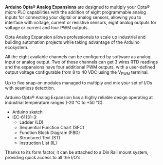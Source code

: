 <FeatureDescription>

**Arduino Opta® Analog Expansions** are designed to multiply your Opta® micro PLC capabilities with the addition of eight programmable analog inputs for connecting your digital or analog sensors, allowing you to interface with voltage, current or resistive sensors, eight analog outputs for voltage or current and four PWM outputs.

Opta Analog Expansion allows professionals to scale up industrial and building automation projects while taking advantage of the Arduino ecosystem.

</FeatureDescription>

<FeatureList>

<Feature title="Configurability" image="configurability">

  All the eight available channels can be configured by software as analog input or analog output. Two of those channels can get 3 wires RTD readings and the expansions have four additional PWM outputs, with a user-defined output voltage configurable from 8 to 40 VDC using the V<sub>PWM</sub> terminal.

</Feature>

<Feature title="Expandability" image="communication">

  Up to five snap-on modules managed to multiply and mix your set of I/Os with seamless detection. 

</Feature>

<Feature title="Industrial Temperature Range" image="temperature-sensor">

  Arduino Opta® Analog Expansion has a highly reliable design operating at industrial temperature ranges (-20 °C to +50 °C).

</Feature>

<Feature title="Programming Languages Supported" image="file-icon">

  * Arduino sketch
  * IEC-61131-3:
    * Ladder (LD)
    * Sequential Function Chart (SFC)
    * Function Block Diagram (FBD)
    * Structured Text (ST)
    * Instruction List (IL)

</Feature>

<Feature title="Suitable to DIN Rail" image="configurability">

  Thanks to its form factor, it can be attached to a Din Rail mount system, providing quick access to all the I/O's.

</Feature>

</FeatureList>
